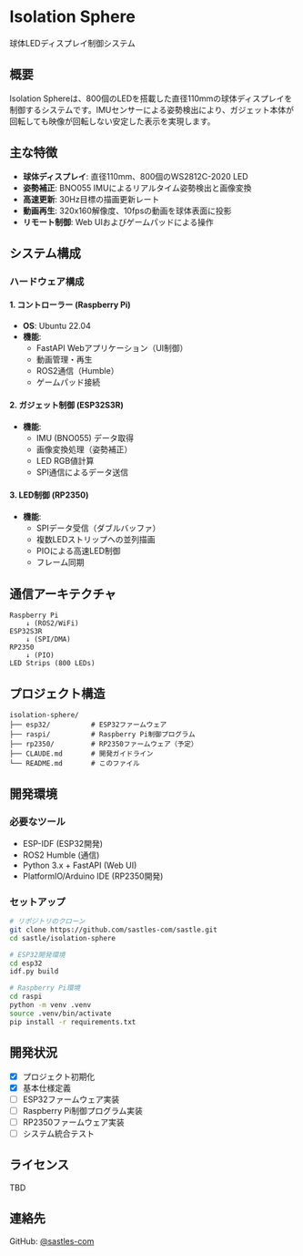 # Isolation Sphere

球体LEDディスプレイ制御システム

## 概要

Isolation Sphereは、800個のLEDを搭載した直径110mmの球体ディスプレイを制御するシステムです。IMUセンサーによる姿勢検出により、ガジェット本体が回転しても映像が回転しない安定した表示を実現します。

## 主な特徴

- **球体ディスプレイ**: 直径110mm、800個のWS2812C-2020 LED
- **姿勢補正**: BNO055 IMUによるリアルタイム姿勢検出と画像変換
- **高速更新**: 30Hz目標の描画更新レート
- **動画再生**: 320x160解像度、10fpsの動画を球体表面に投影
- **リモート制御**: Web UIおよびゲームパッドによる操作

## システム構成

### ハードウェア構成

#### 1. コントローラー (Raspberry Pi)
- **OS**: Ubuntu 22.04
- **機能**:
  - FastAPI Webアプリケーション（UI制御）
  - 動画管理・再生
  - ROS2通信（Humble）
  - ゲームパッド接続

#### 2. ガジェット制御 (ESP32S3R)
- **機能**:
  - IMU (BNO055) データ取得
  - 画像変換処理（姿勢補正）
  - LED RGB値計算
  - SPI通信によるデータ送信

#### 3. LED制御 (RP2350)
- **機能**:
  - SPIデータ受信（ダブルバッファ）
  - 複数LEDストリップへの並列描画
  - PIOによる高速LED制御
  - フレーム同期

## 通信アーキテクチャ

```
Raspberry Pi
    ↓ (ROS2/WiFi)
ESP32S3R
    ↓ (SPI/DMA)
RP2350
    ↓ (PIO)
LED Strips (800 LEDs)
```

## プロジェクト構造

```
isolation-sphere/
├── esp32/          # ESP32ファームウェア
├── raspi/          # Raspberry Pi制御プログラム
├── rp2350/         # RP2350ファームウェア（予定）
├── CLAUDE.md       # 開発ガイドライン
└── README.md       # このファイル
```

## 開発環境

### 必要なツール
- ESP-IDF (ESP32開発)
- ROS2 Humble (通信)
- Python 3.x + FastAPI (Web UI)
- PlatformIO/Arduino IDE (RP2350開発)

### セットアップ

```bash
# リポジトリのクローン
git clone https://github.com/sastles-com/sastle.git
cd sastle/isolation-sphere

# ESP32開発環境
cd esp32
idf.py build

# Raspberry Pi環境
cd raspi
python -m venv .venv
source .venv/bin/activate
pip install -r requirements.txt
```

## 開発状況

- [x] プロジェクト初期化
- [x] 基本仕様定義
- [ ] ESP32ファームウェア実装
- [ ] Raspberry Pi制御プログラム実装
- [ ] RP2350ファームウェア実装
- [ ] システム統合テスト

## ライセンス

TBD

## 連絡先

GitHub: [@sastles-com](https://github.com/sastles-com)